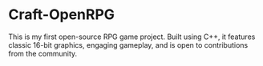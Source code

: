 # Craft-OpenRPG
This is my first open-source RPG game project. Built using C++, it features classic 16-bit graphics, engaging gameplay, and is open to contributions from the community.
